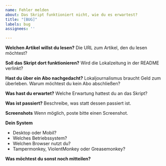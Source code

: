 ```yaml
---
name: Fehler melden
about: Das Skript funktioniert nicht, wie du es erwartest?
title: "[BUG]"
labels: bug
assignees: ''

---
```


**Welchen Artikel willst du lesen?**
Die URL zum Artikel, den du lesen möchtest?

**Soll das Skript dort funktionieren?**
Wird die Lokalzeitung in der README verlinkt?

**Hast du über ein Abo nachgedacht?**
Lokaljournalismus braucht Geld zum überleben. Warum möchtest du kein Abo abschließen?

**Was hast du erwartet?**
Welche Erwartung hattest du an das Skript?

**Was ist passiert?**
Beschreibe, was statt dessen passiert ist.

**Screenshots**
Wenn möglich, poste bitte einen Screenshot.

**Dein System**
- Desktop oder Mobil?
- Welches Betriebssystem?
- Welchen Browser nutzt du?
- Tampermonkey, ViolentMonkey oder Greasemonkey?

**Was möchtest du sonst noch mitteilen?**
